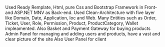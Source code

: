 Used Ready Remplate, Html, pure Css and Bootstrap Framework in Front- and ASP.NET MNV as Back-end.
Used Clean-Architecture with five layer like Domain, Date, Application, Ioc and Web.
Many Entities such as Order, Ticket, User, Role, Permission, Product, ProductCategory, Wallet impleamented.
Also Basket and Payment Gateway for buying products
Admin Panel for managing and adding users and products, have a vast and clear picture of the site 
Also User Panel for client 
